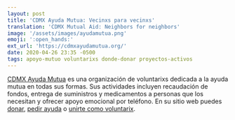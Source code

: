 ```yaml
---
layout: post
title: 'CDMX Ayuda Mutua: Vecinxs para vecinxs'
translation: 'CDMX Mutual Aid: Neighbors for neighbors'
image: '/assets/images/ayudamutua.png'
emoji: ':open_hands:'
ext_url: 'https://cdmxayudamutua.org/'
date: 2020-04-26 23:35 -0500
tags: apoyo-mutuo voluntarixs donde-donar proyectos-activos
---
```


[CDMX Ayuda Mutua]({{page.ext_url}}) es una organización de voluntarixs dedicada a la ayuda mutua en todas sus formas. Sus actividades incluyen recaudación de fondos, entrega de suministros y medicamentos a personas que los necesitan y ofrecer apoyo emocional por teléfono. En su sitio web puedes [donar](https://cdmxayudamutua.org/es/donar), [pedir ayuda](https://cdmxayudamutua.org/es/solicitar-de-ayuda) o [unirte como voluntarix](https://cdmxayudamutua.org/es/voluntarios).